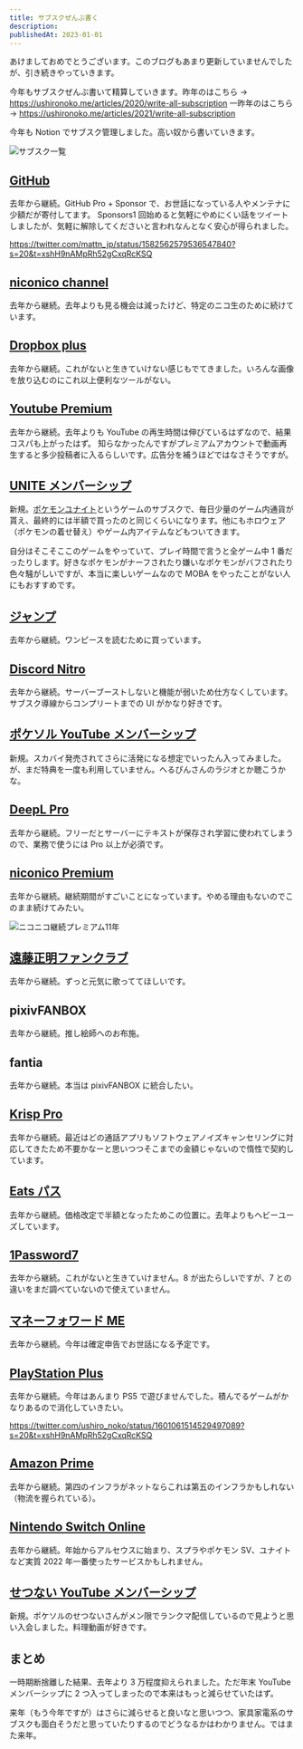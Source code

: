 ```yaml
---
title: サブスクぜんぶ書く
description:
publishedAt: 2023-01-01
---
```


あけましておめでとうございます。このブログもあまり更新していませんでしたが、引き続きやっていきます。

今年もサブスクぜんぶ書いて精算していきます。昨年のはこちら → https://ushironoko.me/articles/2020/write-all-subscription
一昨年のはこちら → https://ushironoko.me/articles/2021/write-all-subscription

今年も Notion でサブスク管理しました。高い奴から書いていきます。

![サブスク一覧](https://i.gyazo.com/1f07f3c8dd6c35c7823d5906d91553cc.png)

## [GitHub](https://github.com/settings/billing)

去年から継続。GitHub Pro + Sponsor で、お世話になっている人やメンテナに少額だが寄付してます。
Sponsors1 回始めると気軽にやめにくい話をツイートしましたが、気軽に解除してくださいと言われなんとなく安心が得られました。

https://twitter.com/mattn_jp/status/1582562579536547840?s=20&t=xshH9nAMpRh52gCxqRcKSQ

## [niconico channel](https://ch.nicovideo.jp/my/following)

去年から継続。去年よりも見る機会は減ったけど、特定のニコ生のために続けています。

## [Dropbox plus](https://www.dropbox.com/plans)

去年から継続。これがないと生きていけない感じもでてきました。いろんな画像を放り込むのにこれ以上便利なツールがない。

## [Youtube Premium](https://www.youtube.com/premium)

去年から継続。去年よりも YouTube の再生時間は伸びているはずなので、結果コスパも上がったはず。
知らなかったんですがプレミアムアカウントで動画再生すると多少投稿者に入るらしいです。広告分を補うほどではなさそうですが。

## [UNITE メンバーシップ](https://app-pu.pokemon-support.com/hc/ja/sections/5846846519444-UNITE%E3%83%A1%E3%83%B3%E3%83%90%E3%83%BC%E3%82%B7%E3%83%83%E3%83%97%E3%81%AB%E3%81%A4%E3%81%84%E3%81%A6)

新規。[ポケモンユナイト](https://www.pokemonunite.jp/ja/)というゲームのサブスクで、毎日少量のゲーム内通貨が貰え、最終的には半額で買ったのと同じくらいになります。他にもホロウェア（ポケモンの着せ替え）やゲーム内アイテムなどもついてきます。

自分はそこそここのゲームをやっていて、プレイ時間で言うと全ゲーム中 1 番だったりします。好きなポケモンがナーフされたり嫌いなポケモンがバフされたり色々騒がしいですが、本当に楽しいゲームなので MOBA をやったことがない人にもおすすめです。

## [ジャンプ](https://shonenjumpplus.com/subscription)

去年から継続。ワンピースを読むために買っています。

## [Discord Nitro](https://discord.com/nitro)

去年から継続。サーバーブーストしないと機能が弱いため仕方なくしています。
サブスク導線からコンプリートまでの UI がかなり好きです。

## [ポケソル YouTube メンバーシップ](https://www.youtube.com/@pokesol/membership)

新規。スカバイ発売されてさらに活発になる想定でいったん入ってみました。が、まだ特典を一度も利用していません。へるぴんさんのラジオとか聴こうかな。

## [DeepL Pro](https://www.deepl.com/ja/pro/)

去年から継続。フリーだとサーバーにテキストが保存され学習に使われてしまうので、業務で使うには Pro 以上が必須です。

## [niconico Premium](https://premium.nicovideo.jp/payment/premium_detail)

去年から継続。継続期間がすごいことになっています。やめる理由もないのでこのまま続けてみたい。

![ニコニコ継続プレミアム11年](https://i.gyazo.com/496e4068449ab79362d0831d0eb3e292.png)

## [遠藤正明ファンクラブ](https://endohmasaaki-fc.com/)

去年から継続。ずっと元気に歌っててほしいです。

## pixivFANBOX

去年から継続。推し絵師へのお布施。

## fantia

去年から継続。本当は pixivFANBOX に統合したい。

## [Krisp Pro](https://jp.vcube.com/service/krisp/pricing)

去年から継続。最近はどの通話アプリもソフトウェアノイズキャンセリングに対応してきたため不要かなーと思いつつそこまでの金額じゃないので惰性で契約しています。

## [Eats パス](https://help.uber.com/ja-JP/ubereats/article/eats-%E3%83%91%E3%82%B9%E8%B3%BC%E5%85%A5%E6%96%B9%E6%B3%95%E3%81%A8%E5%88%A9%E7%94%A8%E6%9D%A1%E4%BB%B6?nodeId=3743bd86-5287-4e85-b3f6-10c760fc9929)

去年から継続。価格改定で半額となったためこの位置に。去年よりもヘビーユーズしています。

## [1Password7](https://1password.com/jp/downloads/mac/)

去年から継続。これがないと生きていけません。8 が出たらしいですが、7 との違いをまだ調べていないので使えていません。

## [マネーフォワード ME](https://moneyforward.com/)

去年から継続。今年は確定申告でお世話になる予定です。

## [PlayStation Plus](https://www.playstation.com/ja-jp/ps-plus/)

去年から継続。今年はあんまり PS5 で遊びませんでした。積んでるゲームがかなりあるので消化していきたい。

https://twitter.com/ushiro_noko/status/1601061514529497089?s=20&t=xshH9nAMpRh52gCxqRcKSQ

## [Amazon Prime](https://www.amazon.co.jp/amazonprime)

去年から継続。第四のインフラがネットならこれは第五のインフラかもしれない（物流を握られている）。

## [Nintendo Switch Online](https://www.nintendo.co.jp/hardware/switch/onlineservice/)

去年から継続。年始からアルセウスに始まり、スプラやポケモン SV、ユナイトなど実質 2022 年一番使ったサービスかもしれません。

## [せつない YouTube メンバーシップ](https://www.youtube.com/channel/UCbZZRZY7NbFCARmtABldVEg/membership)

新規。ポケソルのせつないさんがメン限でランクマ配信しているので見ようと思い入会しました。料理動画が好きです。

## まとめ

一時期断捨離した結果、去年より 3 万程度抑えられました。ただ年末 YouTube メンバーシップに 2 つ入ってしまったので本来はもっと減らせていたはず。

来年（もう今年ですが）はさらに減らせると良いなと思いつつ、家具家電系のサブスクも面白そうだと思っていたりするのでどうなるかはわかりません。ではまた来年。
